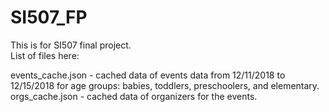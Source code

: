 # SI507_FP

This is for SI507 final project.   
List of files here:   

events_cache.json - cached data of events data from 12/11/2018 to 12/15/2018 for age groups: babies, toddlers, preschoolers, and elementary.    
orgs_cache.json - cached data of organizers for the events.   
